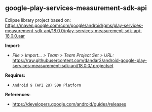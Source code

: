 ## google-play-services-measurement-sdk-api

Eclipse library project based on:<br/>
https://maven.google.com/com/google/android/gms/play-services-measurement-sdk-api/18.0.0/play-services-measurement-sdk-api-18.0.0.aar

**Import:**
- _File > Import... > Team > Team Project Set > URL:_<br/>
  https://raw.githubusercontent.com/dandar3/android-google-play-services-measurement-sdk-api/18.0.0/.projectset

**Requires:**
- `Android 9 (API 28) SDK Platform`

**References:**
- https://developers.google.com/android/guides/releases